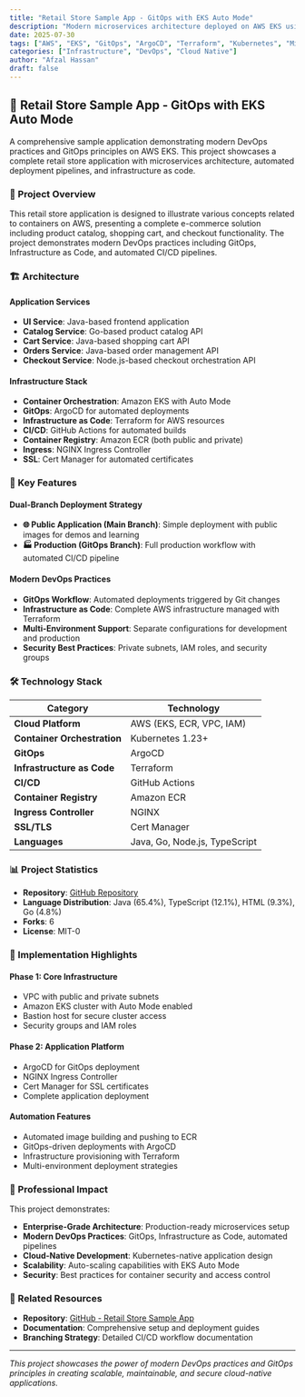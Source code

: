 ```yaml
---
title: "Retail Store Sample App - GitOps with EKS Auto Mode"
description: "Modern microservices architecture deployed on AWS EKS using GitOps principles with ArgoCD, Terraform, and GitHub Actions"
date: 2025-07-30
tags: ["AWS", "EKS", "GitOps", "ArgoCD", "Terraform", "Kubernetes", "Microservices", "DevOps", "CI/CD"]
categories: ["Infrastructure", "DevOps", "Cloud Native"]
author: "Afzal Hassan"
draft: false
---
```


## 🏪 Retail Store Sample App - GitOps with EKS Auto Mode

A comprehensive sample application demonstrating modern DevOps practices and GitOps principles on AWS EKS. This project showcases a complete retail store application with microservices architecture, automated deployment pipelines, and infrastructure as code.

### 🎯 Project Overview

This retail store application is designed to illustrate various concepts related to containers on AWS, presenting a complete e-commerce solution including product catalog, shopping cart, and checkout functionality. The project demonstrates modern DevOps practices including GitOps, Infrastructure as Code, and automated CI/CD pipelines.

### 🏗️ Architecture

#### **Application Services**
- **UI Service**: Java-based frontend application
- **Catalog Service**: Go-based product catalog API
- **Cart Service**: Java-based shopping cart API
- **Orders Service**: Java-based order management API
- **Checkout Service**: Node.js-based checkout orchestration API

#### **Infrastructure Stack**
- **Container Orchestration**: Amazon EKS with Auto Mode
- **GitOps**: ArgoCD for automated deployments
- **Infrastructure as Code**: Terraform for AWS resources
- **CI/CD**: GitHub Actions for automated builds
- **Container Registry**: Amazon ECR (both public and private)
- **Ingress**: NGINX Ingress Controller
- **SSL**: Cert Manager for automated certificates

### 🚀 Key Features

#### **Dual-Branch Deployment Strategy**
- **🌐 Public Application (Main Branch)**: Simple deployment with public images for demos and learning
- **🏭 Production (GitOps Branch)**: Full production workflow with automated CI/CD pipeline

#### **Modern DevOps Practices**
- **GitOps Workflow**: Automated deployments triggered by Git changes
- **Infrastructure as Code**: Complete AWS infrastructure managed with Terraform
- **Multi-Environment Support**: Separate configurations for development and production
- **Security Best Practices**: Private subnets, IAM roles, and security groups

### 🛠️ Technology Stack

| Category | Technology |
|----------|------------|
| **Cloud Platform** | AWS (EKS, ECR, VPC, IAM) |
| **Container Orchestration** | Kubernetes 1.23+ |
| **GitOps** | ArgoCD |
| **Infrastructure as Code** | Terraform |
| **CI/CD** | GitHub Actions |
| **Container Registry** | Amazon ECR |
| **Ingress Controller** | NGINX |
| **SSL/TLS** | Cert Manager |
| **Languages** | Java, Go, Node.js, TypeScript |

### 📊 Project Statistics

- **Repository**: [GitHub Repository](https://github.com/iemafzalhassan/retail-store-sample-app)
- **Language Distribution**: Java (65.4%), TypeScript (12.1%), HTML (9.3%), Go (4.8%)
- **Forks**: 6
- **License**: MIT-0

### 🔧 Implementation Highlights

#### **Phase 1: Core Infrastructure**
- VPC with public and private subnets
- Amazon EKS cluster with Auto Mode enabled
- Bastion host for secure cluster access
- Security groups and IAM roles

#### **Phase 2: Application Platform**
- ArgoCD for GitOps deployment
- NGINX Ingress Controller
- Cert Manager for SSL certificates
- Complete application deployment

#### **Automation Features**
- Automated image building and pushing to ECR
- GitOps-driven deployments with ArgoCD
- Infrastructure provisioning with Terraform
- Multi-environment deployment strategies

### 🎨 Professional Impact

This project demonstrates:
- **Enterprise-Grade Architecture**: Production-ready microservices setup
- **Modern DevOps Practices**: GitOps, Infrastructure as Code, automated pipelines
- **Cloud-Native Development**: Kubernetes-native application design
- **Scalability**: Auto-scaling capabilities with EKS Auto Mode
- **Security**: Best practices for container security and access control

### 🔗 Related Resources

- **Repository**: [GitHub - Retail Store Sample App](https://github.com/iemafzalhassan/retail-store-sample-app)
- **Documentation**: Comprehensive setup and deployment guides
- **Branching Strategy**: Detailed CI/CD workflow documentation

---

*This project showcases the power of modern DevOps practices and GitOps principles in creating scalable, maintainable, and secure cloud-native applications.*
